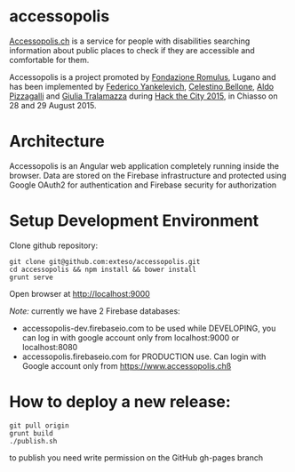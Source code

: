 # accessopolis
[Accessopolis.ch](http://www.accessopolis.ch) is a service for people with disabilities searching information about public places to check if they are accessible and comfortable for them.

Accessopolis is a project promoted by [Fondazione Romulus](http://www.romulus.ch), Lugano and has been implemented by [Federico Yankelevich](https://github.com/yankedev), [Celestino Bellone](https://github.com/cbellone), [Aldo Pizzagalli](https://github.com/aldopizzagalli) and [Giulia Tralamazza]() 
 during [Hack the City 2015](http://www.hackthecity.ch), in Chiasso on 28 and 29 August 2015.
  
  
# Architecture
Accessopolis is an Angular web application completely running inside the browser.
Data are stored on the Firebase infrastructure and protected using Google OAuth2 for authentication and Firebase security for authorization

# Setup Development Environment

Clone github repository:

```
git clone git@github.com:exteso/accessopolis.git
cd accessopolis && npm install && bower install
grunt serve
```

Open browser at [http://localhost:9000](http://localhost:9000)

*Note:* currently we have 2 Firebase databases:
   - accessopolis-dev.firebaseio.com to be used while DEVELOPING, you can log in with google account only from localhost:9000 or localhost:8080
   - accessopolis.firebaseio.com for PRODUCTION use. Can login with Google account only from https://www.accessopolis.chß
 

# How to deploy a new release:
```
git pull origin
grunt build
./publish.sh
```

to publish you need write permission on the GitHub gh-pages branch
